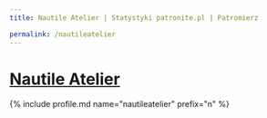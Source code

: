 ```yaml
---
title: Nautile Atelier | Statystyki patronite.pl | Patromierz

permalink: /nautileatelier
---
```


# [Nautile Atelier](https://patronite.pl/nautileatelier)

{% include profile.md name="nautileatelier" prefix="n" %}
